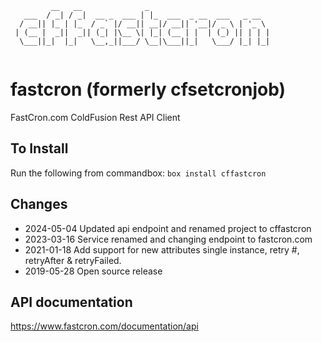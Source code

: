 ```
         __   __              _                           
   ___  / _| / _|  __ _  ___ | |_  ___  _ __  ___   _ __  
  / __|| |_ | |_  / _` |/ __|| __|/ __|| '__|/ _ \ | '_ \ 
 | (__ |  _||  _|| (_| |\__ \| |_| (__ | |  | (_) || | | |
  \___||_|  |_|   \__,_||___/ \__|\___||_|   \___/ |_| |_|
                                                          
```
# fastcron (formerly cfsetcronjob)
FastCron.com ColdFusion Rest API Client

## To Install
Run the following from commandbox:
`box install cffastcron`

## Changes
* 2024-05-04 Updated api endpoint and renamed project to cffastcron
* 2023-03-16 Service renamed and changing endpoint to fastcron.com
* 2021-01-18 Add support for new attributes single instance, retry #, retryAfter & retryFailed.
* 2019-05-28 Open source release

## API documentation
https://www.fastcron.com/documentation/api

